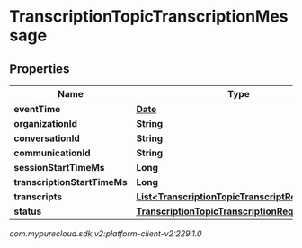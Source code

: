 # TranscriptionTopicTranscriptionMessage


## Properties

| Name | Type | Description | Notes |
| ------------ | ------------- | ------------- | ------------- |
| **eventTime** | [**Date**](Date) |  |  [optional] |
| **organizationId** | **String** |  |  [optional] |
| **conversationId** | **String** |  |  [optional] |
| **communicationId** | **String** |  |  [optional] |
| **sessionStartTimeMs** | **Long** |  |  [optional] |
| **transcriptionStartTimeMs** | **Long** |  |  [optional] |
| **transcripts** | [**List&lt;TranscriptionTopicTranscriptResult&gt;**](TranscriptionTopicTranscriptResult) |  |  [optional] |
| **status** | [**TranscriptionTopicTranscriptionRequestStatus**](TranscriptionTopicTranscriptionRequestStatus) |  |  [optional] |




_com.mypurecloud.sdk.v2:platform-client-v2:229.1.0_

